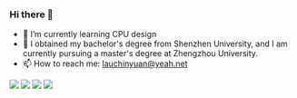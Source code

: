### Hi there 👋
- 🌱 I’m currently learning CPU design 
- 🔭 I obtained my bachelor's degree from Shenzhen University, and I am currently pursuing a master's degree at Zhengzhou University.
- 📫 How to reach me: lauchinyuan@yeah.net

![](https://github-readme-stats.vercel.app/api?username=lauchinyuan)
![](http://github-profile-summary-cards.vercel.app/api/cards/profile-details?username=lauchinyuan) 
![](http://github-profile-summary-cards.vercel.app/api/cards/most-commit-language?username=lauchinyuan)
![](http://github-profile-summary-cards.vercel.app/api/cards/productive-time?username=lauchinyuan&theme=default&utcOffset=8)


<!--
**lauchinyuan/lauchinyuan** is a ✨ _special_ ✨ repository because its `README.md` (this file) appears on your GitHub profile.

Here are some ideas to get you started:
![](http://github-profile-summary-cards.vercel.app/api/cards/productive-time?username=vn7n24fzkq&theme=default&utcOffset=8)
- 🔭 I’m currently working on ...
- 🌱 I’m currently learning ...
- 👯 I’m looking to collaborate on ...
- 🤔 I’m looking for help with ...
- 💬 Ask me about ...
- 📫 How to reach me: ...
- 😄 Pronouns: ...
- ⚡ Fun fact: ...
-->
